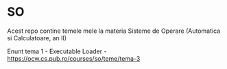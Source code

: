 # SO
Acest repo contine temele mele la materia Sisteme de Operare (Automatica si Calculatoare, an II)

Enunt tema 1 - Executable Loader - https://ocw.cs.pub.ro/courses/so/teme/tema-3
